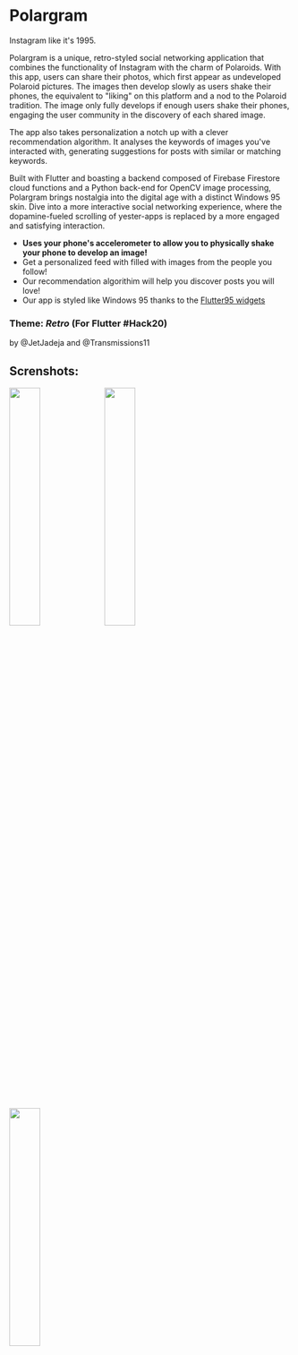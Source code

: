 # Polargram

Instagram like it's 1995.

Polargram is a unique, retro-styled social networking application that combines the functionality of Instagram with the charm of Polaroids. With this app, users can share their photos, which first appear as undeveloped Polaroid pictures. The images then develop slowly as users shake their phones, the equivalent to "liking" on this platform and a nod to the Polaroid tradition. The image only fully develops if enough users shake their phones, engaging the user community in the discovery of each shared image.

The app also takes personalization a notch up with a clever recommendation algorithm. It analyses the keywords of images you've interacted with, generating suggestions for posts with similar or matching keywords.

Built with Flutter and boasting a backend composed of Firebase Firestore cloud functions and a Python back-end for OpenCV image processing, Polargram brings nostalgia into the digital age with a distinct Windows 95 skin. Dive into a more interactive social networking experience, where the dopamine-fueled scrolling of yester-apps is replaced by a more engaged and satisfying interaction.

- **Uses your phone's accelerometer to allow you to physically shake your phone to develop an image!**
- Get a personalized feed with filled with images from the people you follow!
- Our recommendation algorithim will help you discover posts you will love!
- Our app is styled like Windows 95 thanks to the [Flutter95 widgets](https://github.com/miquelbeltran/flutter95/)

### Theme: _Retro_ (For Flutter #Hack20)

by @JetJadeja and @Transmissions11

## Screnshots:

<p float="left">
  <img src="https://firebasestorage.googleapis.com/v0/b/flutter-community-hack20.appspot.com/o/170f65a0-b7da-11ea-df98-81722bfb0757%2FImages.Image1-d609b4d2-4643-4f38-bb61-8cb6b9393ba8?alt=media&token=10c2a229-c120-4a12-b9a2-d8b236fc0975" width="33%" />
  <img src="https://firebasestorage.googleapis.com/v0/b/flutter-community-hack20.appspot.com/o/170f65a0-b7da-11ea-df98-81722bfb0757%2FImages.Image2-35f42476-245c-4074-bee4-af8fa3d6424e?alt=media&token=a4e540e0-74d8-4790-a19b-9d87b165960f" width="33%" /> 
  <img src="https://i.imgur.com/mMTAR9F.png" width="33%" /> 
</p>

